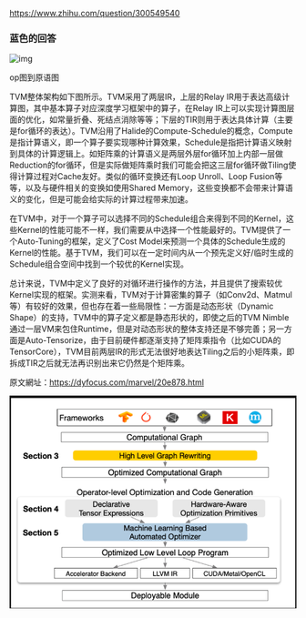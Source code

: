 https://www.zhihu.com/question/300549540





### 蓝色的回答

![img](https://picb.zhimg.com/80/v2-173128afbd23cff79eda7a08d31861ed_1440w.jpg?source=1940ef5c)





op图到原语图

TVM整体架构如下图所示。TVM采用了两层IR，上层的Relay IR用于表达高级计算图，其中基本算子对应深度学习框架中的算子，在Relay IR上可以实现计算图层面的优化，如常量折叠、死结点消除等等；下层的TIR则用于表达具体计算（主要是for循环的表达）。TVM沿用了Halide的Compute-Schedule的概念，Compute是指计算语义，即一个算子要实现哪种计算效果，Schedule是指把计算语义映射到具体的计算逻辑上。如矩阵乘的计算语义是两层外层for循环加上内部一层做Reduction的for循环，但是实际做矩阵乘时我们可能会把这三层for循环做Tiling使得计算过程对Cache友好。类似的循环变换还有Loop Unroll、Loop Fusion等等，以及与硬件相关的变换如使用Shared Memory，这些变换都不会带来计算语义的变化，但是可能会给实际的计算过程带来加速。



在TVM中，对于一个算子可以选择不同的Schedule组合来得到不同的Kernel，这些Kernel的性能可能不一样，我们需要从中选择一个性能最好的。TVM提供了一个Auto-Tuning的框架，定义了Cost Model来预测一个具体的Schedule生成的Kernel的性能。基于TVM，我们可以在一定时间内从一个预先定义好/临时生成的Schedule组合空间中找到一个较优的Kernel实现。



总计来说，TVM中定义了良好的对循环进行操作的方法，并且提供了搜索较优Kernel实现的框架。实测来看，TVM对于计算密集的算子（如Conv2d、Matmul等）有较好的效果，但也存在着一些局限性：一方面是动态形状（Dynamic Shape）的支持，TVM中的算子定义都是静态形状的，即使之后的TVM Nimble通过一层VM来包住Runtime，但是对动态形状的整体支持还是不够完善；另一方面是Auto-Tensorize，由于目前硬件都逐渐支持了矩阵乘指令（比如CUDA的TensorCore），TVM目前两层IR的形式无法很好地表达Tiling之后的小矩阵乘，即拆成TIR之后就无法再识别出来它仍然是个矩阵乘。



原文網址：https://dyfocus.com/marvel/20e878.html





![image-20221009165450877](Frame.assets/image-20221009165450877.png)

